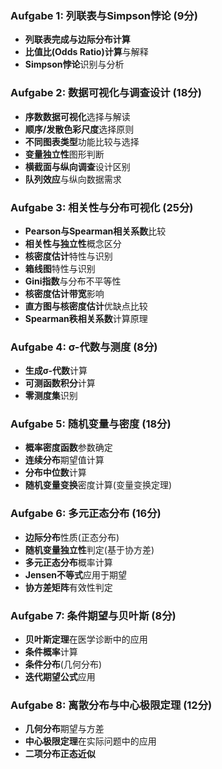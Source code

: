 
### Aufgabe 1: 列联表与Simpson悖论 (9分)

- **列联表完成与边际分布计算**
- **比值比(Odds Ratio)计算**与解释
- **Simpson悖论**识别与分析

### Aufgabe 2: 数据可视化与调查设计 (18分)

- **序数数据可视化**选择与解读
- **顺序/发散色彩尺度**选择原则
- **不同图表类型**功能比较与选择
- **变量独立性**图形判断
- **横截面与纵向调查**设计区别
- **队列效应**与纵向数据需求

### Aufgabe 3: 相关性与分布可视化 (25分)

- **Pearson与Spearman相关系数**比较
- **相关性与独立性**概念区分
- **核密度估计**特性与识别
- **箱线图**特性与识别
- **Gini指数**与分布不平等性
- **核密度估计带宽**影响
- **直方图与核密度估计**优缺点比较
- **Spearman秩相关系数**计算原理

### Aufgabe 4: σ-代数与测度 (8分)

- **生成σ-代数**计算
- **可测函数积分**计算
- **零测度集**识别

### Aufgabe 5: 随机变量与密度 (18分)

- **概率密度函数**参数确定
- **连续分布**期望值计算
- **分布中位数**计算
- **随机变量变换**密度计算(变量变换定理)

### Aufgabe 6: 多元正态分布 (16分)

- **边际分布**性质(正态分布)
- **随机变量独立性**判定(基于协方差)
- **多元正态分布**概率计算
- **Jensen不等式**应用于期望
- **协方差矩阵**有效性判定

### Aufgabe 7: 条件期望与贝叶斯 (8分)

- **贝叶斯定理**在医学诊断中的应用
- **条件概率**计算
- **条件分布**(几何分布)
- **迭代期望公式**应用

### Aufgabe 8: 离散分布与中心极限定理 (12分)

- **几何分布**期望与方差
- **中心极限定理**在实际问题中的应用
- **二项分布正态近似**